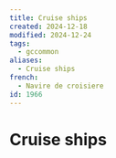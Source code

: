 ```yaml
---
title: Cruise ships
created: 2024-12-18
modified: 2024-12-24
tags:
  - gccommon
aliases:
  - Cruise ships
french:
  - Navire de croisiere
id: 1966
---
```

# Cruise ships
